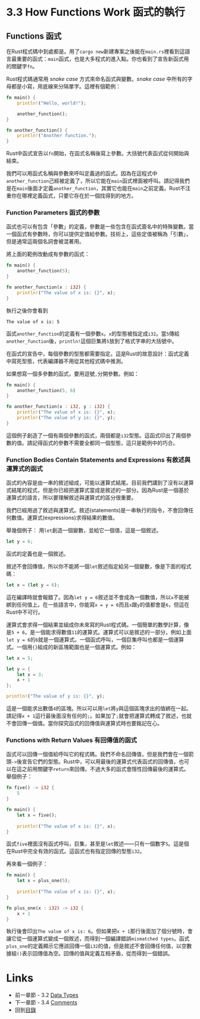# 3.3 How Functions Work 函式的執行

## Functions 函式
在Rust程式碼中到處都是。用了`cargo new`新建專案之後能在`main.rs`裡看到這語言最重要的函式：`main`函式，也是大多程式的進入點。你也看到了宣告新函式用的關鍵字`fn`。

Rust程式碼通常用 *snake case* 方式來命名函式與變數。*snake case* 中所有的字母都是小寫，用底線來分隔單字。這裡有個範例：
``` rust
fn main() {
    println!("Hello, world!");

    another_function();
}

fn another_function() {
    println!("Another function.");
}
```

Rust中函式宣告以`fn`開始，在函式名稱後寫上參數。大括號代表函式從何開始與結束。

我們可以用函式名稱與參數來呼叫定義過的函式。因為在這程式中`another_function`己經被定義了，所以它能在`main`函式裡面被呼叫。請記得我們是在`main`後面才定義`another_function`，其實它也能在`main`之前定義。Rust不注重你在哪裡定義函式，只要它存在於一個找得到的地方。

### Function Parameters 函式的參數
函式也可以有包含「參數」的定義，參數是一些包含在函式簽名中的特殊變數。當一個函式有參數時，你可以提供定值給參數。技術上，這些定值被稱為「引數」，但是通常這兩個名詞會被混著用。

將上面的範例改動成有參數的函式：
``` rust
fn main() {
    another_function(5);
}

fn another_function(x : i32) {
    println!("The value of x is: {}", x);
}
```
執行之後你會看到
```
The value of x is: 5
```
函式`another_function`的定義有一個參數`x`。`x`的型態被指定成`i32`。當`5`傳給`another_function`後，`println!`這個巨集將`5`放到了格式字串的大括號中。

在函式的宣告中，每個參數的型態都需要指定。這是Rust的故意設計：函式定義中寫死型態，代表編譯器不用從其他程式碼中推測。

如果想寫一個多參數的函式，要用逗號`,`分開參數。例如：
``` rust
fn main() {
    another_function(5, 6)
}

fn another_function(x : i32, y : i32) {
    println!("The value of x is: {}", x);
    println!("The value of y is: {}", y);
}
```
這個例子創造了一個有兩個參數的函式，兩個都是`i32`型態。這函式印出了兩個參數的值。請記得函式的參數不需要全都同一個型態，這只是範例中的巧合。

### Function Bodies Contain Statements and Expressions 有敘述與運算式的函式
函式的內容是由一串的敘述組成，可能以運算式結尾。目前我們講到了沒有以運算式結尾的程式，但是你已經把運算式當成是敘述的一部分。因為Rust是一個基於運算式的語言，所以要理解敘述與運算式的區分很重要。

我們已經用過了敘述與運算式。敘述(statements)是一串執行的指令，不會回傳任何數值。運算式(expressions)求得結果的數值。

舉幾個例子：
用`let`創造一個變數，並給它一個值，這是一個敘述。
``` rust
let y = 6;
```
函式的定義也是一個敘述。

敘述不會回傳值，所以你不能將一個`let`敘述指定給另一個變數，像是下面的程式碼：
``` rust
let x = (let y = 6);
```
這在編譯時就會報錯了。因為`let y = 6`敘述並不會成為一個數值，所以`x`不能被綁到任何值上。在一些語言中，你能寫`x = y = 6`而且`x`跟`y`的值都會是`6`，但這在Rust中不可行。

運算式會求得一個結果並組成你未來寫的Rust程式碼。一個簡單的數學計算，像是`5 + 6`，是一個能求得數值`11`的運算式。運算式可以是敘述的一部分，例如上面`let y = 6`的`6`就是一個運算式。一個函式呼叫，一個巨集呼叫也都是一個運算式。一個用`{}`組成的新區塊範圍也是一個運算式。例如：
``` rust
let x = 5;

let y = {
    let x = 3;
    x + 1
};

println!("The value of y is: {}", y);
```
這是一個能求出數值`4`的區塊。所以可以用`let`將`y`與這個區塊求出的值綁在一起。請記得`x + 1`這行最後面沒有任何的`;`。如果加了`;`就會把運算式轉成了敘述，也就不會回傳一個值。當你探究函式的回傳值與運算式時也要銘記在心。

### Functions with Return Values 有回傳值的函式
函式可以回傳一個值給呼叫它的程式碼。我們不命名回傳值，但是我們會在一個箭頭`->`後宣告它們的型態。Rust中，可以用最後的運算式代表函式的回傳值，也可以在這之前用關鍵字`return`來回傳。不過大多的函式會隱性回傳最後的運算式。舉個例子：
``` rust
fn five() -> i32 {
    5
}

fn main() {
    let x = five();
    
    println!("The value of x is: {}", x);
}
```
函式`five`裡面沒有函式呼叫，巨集，甚至是`let`敘述——只有一個數字`5`。這是個在Rust中完全有效的函式。這函式也有指定回傳的型態`i32`。

再來看一個例子：
``` rust
fn main() {
    let x = plus_one(5);
    
    println!("The value of x is: {}", x);
}

fn plus_one(x : i32) -> i32 {
    x + 1
}
```
執行後會印出`The value of x is: 6`。但如果把`x + 1`那行後面加了個分號時，會讓它從一個運算式變成一個敘述，而得到一個編譯錯誤`mismatched types`。函式`plus_one`的定義顯示它應該回傳一個`i32`的值，但是敘述不會回傳任何值，以空數據組`()`表示回傳值為空。回傳的值與定義互相矛盾，從而得到一個錯誤。

# Links
- 前一章節 - 3.2 [Data Types](./type.md)
- 下一章節 - 3.4 [Comments](./comment.md)
- 回到[目錄](./../README.md)

